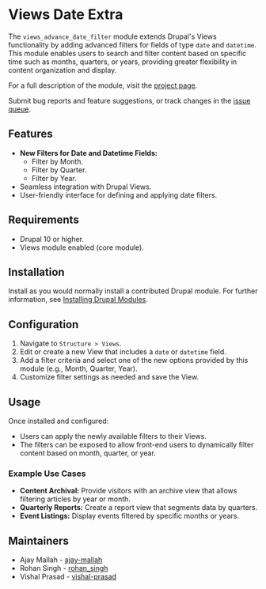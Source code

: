 # Views Date Extra

The `views_advance_date_filter` module extends Drupal's Views functionality by adding advanced filters for fields of type `date` and `datetime`. This module enables users to search and filter content based on specific time such as months, quarters, or years, providing greater flexibility in content organization and display.

For a full description of the module, visit the
[project page](https://www.drupal.org/project/views_advance_date_filter).

Submit bug reports and feature suggestions, or track changes in the
[issue queue](https://www.drupal.org/project/issues/views_advance_date_filter).




## Features
- **New Filters for Date and Datetime Fields:**
  - Filter by Month.
  - Filter by Quarter.
  - Filter by Year.
- Seamless integration with Drupal Views.
- User-friendly interface for defining and applying date filters.

## Requirements
- Drupal 10 or higher.
- Views module enabled (core module).

## Installation

Install as you would normally install a contributed Drupal module. For further
information, see
[Installing Drupal Modules](https://www.drupal.org/docs/extending-drupal/installing-drupal-modules).


## Configuration
1. Navigate to `Structure > Views`.
2. Edit or create a new View that includes a `date` or `datetime` field.
3. Add a filter criteria and select one of the new options provided by this module (e.g., Month, Quarter, Year).
4. Customize filter settings as needed and save the View.

## Usage
Once installed and configured:
- Users can apply the newly available filters to their Views.
- The filters can be exposed to allow front-end users to dynamically filter content based on month, quarter, or year.

### Example Use Cases
- **Content Archival:** Provide visitors with an archive view that allows filtering articles by year or month.
- **Quarterly Reports:** Create a report view that segments data by quarters.
- **Event Listings:** Display events filtered by specific months or years.

## Maintainers

- Ajay Mallah - [ajay-mallah](https://www.drupal.org/u/ajay-mallah)
- Rohan Singh - [rohan_singh](https://www.drupal.org/u/rohan_singh)
- Vishal Prasad - [vishal-prasad](https://www.drupal.org/u/vishal-prasad)

